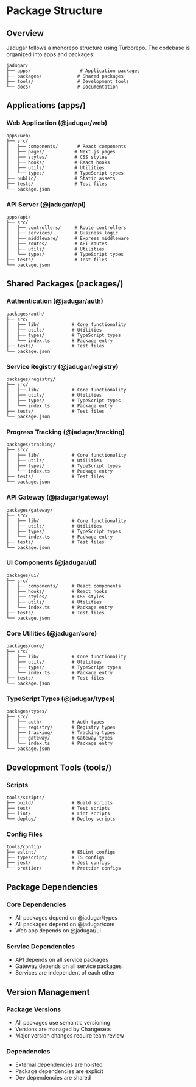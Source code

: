 # Package Structure

## Overview

Jadugar follows a monorepo structure using Turborepo. The codebase is organized into apps and packages:

```
jadugar/
├── apps/                  # Application packages
├── packages/             # Shared packages
├── tools/                # Development tools
└── docs/                 # Documentation
```

## Applications (apps/)

### Web Application (@jadugar/web)
```
apps/web/
├── src/
│   ├── components/       # React components
│   ├── pages/           # Next.js pages
│   ├── styles/          # CSS styles
│   ├── hooks/           # React hooks
│   ├── utils/           # Utilities
│   └── types/           # TypeScript types
├── public/              # Static assets
├── tests/               # Test files
└── package.json
```

### API Server (@jadugar/api)
```
apps/api/
├── src/
│   ├── controllers/     # Route controllers
│   ├── services/        # Business logic
│   ├── middleware/      # Express middleware
│   ├── routes/          # API routes
│   ├── utils/           # Utilities
│   └── types/           # TypeScript types
├── tests/               # Test files
└── package.json
```

## Shared Packages (packages/)

### Authentication (@jadugar/auth)
```
packages/auth/
├── src/
│   ├── lib/            # Core functionality
│   ├── utils/          # Utilities
│   ├── types/          # TypeScript types
│   └── index.ts        # Package entry
├── tests/              # Test files
└── package.json
```

### Service Registry (@jadugar/registry)
```
packages/registry/
├── src/
│   ├── lib/            # Core functionality
│   ├── utils/          # Utilities
│   ├── types/          # TypeScript types
│   └── index.ts        # Package entry
├── tests/              # Test files
└── package.json
```

### Progress Tracking (@jadugar/tracking)
```
packages/tracking/
├── src/
│   ├── lib/            # Core functionality
│   ├── utils/          # Utilities
│   ├── types/          # TypeScript types
│   └── index.ts        # Package entry
├── tests/              # Test files
└── package.json
```

### API Gateway (@jadugar/gateway)
```
packages/gateway/
├── src/
│   ├── lib/            # Core functionality
│   ├── utils/          # Utilities
│   ├── types/          # TypeScript types
│   └── index.ts        # Package entry
├── tests/              # Test files
└── package.json
```

### UI Components (@jadugar/ui)
```
packages/ui/
├── src/
│   ├── components/     # React components
│   ├── hooks/          # React hooks
│   ├── styles/         # CSS styles
│   ├── utils/          # Utilities
│   └── index.ts        # Package entry
├── tests/              # Test files
└── package.json
```

### Core Utilities (@jadugar/core)
```
packages/core/
├── src/
│   ├── lib/            # Core functionality
│   ├── utils/          # Utilities
│   ├── types/          # TypeScript types
│   └── index.ts        # Package entry
├── tests/              # Test files
└── package.json
```

### TypeScript Types (@jadugar/types)
```
packages/types/
├── src/
│   ├── auth/           # Auth types
│   ├── registry/       # Registry types
│   ├── tracking/       # Tracking types
│   ├── gateway/        # Gateway types
│   └── index.ts        # Package entry
└── package.json
```

## Development Tools (tools/)

### Scripts
```
tools/scripts/
├── build/              # Build scripts
├── test/               # Test scripts
├── lint/               # Lint scripts
└── deploy/             # Deploy scripts
```

### Config Files
```
tools/config/
├── eslint/             # ESLint configs
├── typescript/         # TS configs
├── jest/               # Jest configs
└── prettier/           # Prettier configs
```

## Package Dependencies

### Core Dependencies
- All packages depend on @jadugar/types
- All packages depend on @jadugar/core
- Web app depends on @jadugar/ui

### Service Dependencies
- API depends on all service packages
- Gateway depends on all service packages
- Services are independent of each other

## Version Management

### Package Versions
- All packages use semantic versioning
- Versions are managed by Changesets
- Major version changes require team review

### Dependencies
- External dependencies are hoisted
- Package dependencies are explicit
- Dev dependencies are shared
